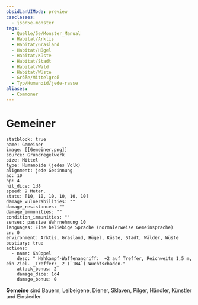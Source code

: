```yaml
---
obsidianUIMode: preview
cssclasses:
  - json5e-monster
tags:
  - Quelle/5e/Monster_Manual
  - Habitat/Arktis
  - Habitat/Grasland
  - Habitat/Hügel
  - Habitat/Küste
  - Habitat/Stadt
  - Habitat/Wald
  - Habitat/Wüste
  - Größe/Mittelgroß
  - Typ/Humanoid/jede-rasse
aliases:
  - Commoner
---
```

# Gemeiner

```statblock
statblock: true
name: Gemeiner
image: [[Gemeiner.png]]
source: Grundregelwerk
size: Mittel
type: Humanoide (jedes Volk)
alignment: jede Gesinnung
ac: 10
hp: 4
hit_dice: 1d8
speed: 9 Meter.
stats: [10, 10, 10, 10, 10, 10]
damage_vulnerabilities: ""
damage_resistances: ""
damage_immunities: ""
condition_immunities: ""
senses: passive Wahrnehmung 10
languages: Eine beliebige Sprache (normalerweise Gemeinsprache)
cr: 0
environment: Arktis, Grasland, Hügel, Küste, Stadt, Wälder, Wüste
bestiary: true
actions:
  - name: Knüppel
    desc: "_Nahkampf-Waffenangriff:_ +2 auf Treffer, Reichweite 1,5 m, ein Ziel. _Treffer:_ 2 (`1W4`) Wuchtschaden."
    attack_bonus: 2
    damage_dice: 1d4
    damage_bonus: 0
```

**Gemeine** sind Bauern, Leibeigene, Diener, Sklaven, Pilger, Händler, Künstler und Einsiedler.
